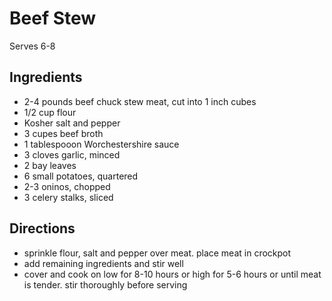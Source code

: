 # Beef Stew

Serves 6-8

## Ingredients

* 2-4 pounds beef chuck stew meat, cut into 1 inch cubes 
* 1/2 cup flour 
* Kosher salt and pepper 
* 3 cupes beef broth 
* 1 tablespooon Worchestershire sauce
* 3 cloves garlic, minced
* 2 bay leaves
* 6 small potatoes, quartered
* 2-3 oninos, chopped
* 3 celery stalks, sliced

## Directions

* sprinkle flour, salt and pepper over meat. place meat in crockpot 
* add remaining ingredients and stir well
* cover and cook on low for 8-10 hours or high for 5-6 hours or until meat is tender. stir thoroughly 
before serving